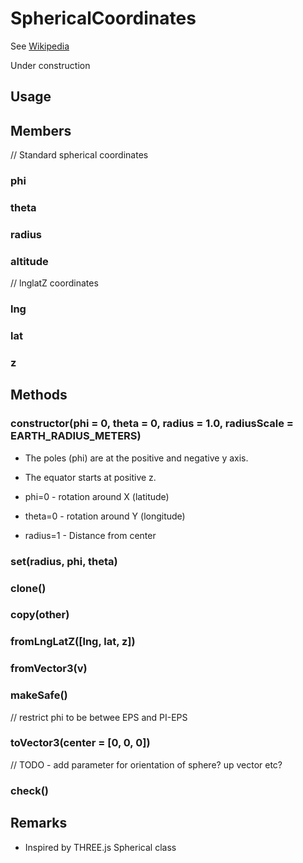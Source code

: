 # SphericalCoordinates

See [Wikipedia](https://en.wikipedia.org/wiki/Spherical_coordinate_system)

Under construction

## Usage

## Members

// Standard spherical coordinates
### phi
### theta
### radius
### altitude

// lnglatZ coordinates
### lng
### lat
### z


## Methods

### constructor(phi = 0, theta = 0, radius = 1.0, radiusScale = EARTH_RADIUS_METERS)
 * The poles (phi) are at the positive and negative y axis.
 * The equator starts at positive z.

* phi=0 - rotation around X (latitude)
* theta=0 - rotation around Y (longitude)
* radius=1 - Distance from center

### set(radius, phi, theta)

### clone()

### copy(other)

### fromLngLatZ([lng, lat, z])

### fromVector3(v)

### makeSafe()

// restrict phi to be betwee EPS and PI-EPS


### toVector3(center = [0, 0, 0])

// TODO - add parameter for orientation of sphere? up vector etc?

### check()


## Remarks

* Inspired by THREE.js Spherical class
